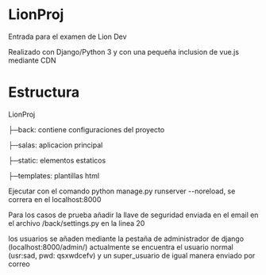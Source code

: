 # LionProj
Entrada para el examen de Lion Dev

Realizado con Django/Python 3 y con una pequeña inclusion de vue.js mediante CDN

# Estructura
LionProj

├─back: contiene configuraciones del proyecto

├─salas: aplicacion principal

  ├─static: elementos estaticos
  
  ├─templates: plantillas html

Ejecutar con el comando python manage.py runserver --noreload, se correra en el localhost:8000

Para los casos de prueba añadir la llave de seguridad enviada en el email en el archivo /back/settings.py en la linea 20

los usuarios se añaden mediante la pestaña de administrador de django (localhost:8000/admin/)
actualmente se encuentra el usuario normal (usr:sad, pwd: qsxwdcefv) y un super_usuario de igual manera enviado por correo
